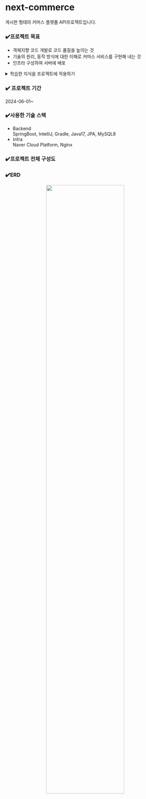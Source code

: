 # next-commerce
게시판 형태의 커머스 플랫폼 API프로젝트입니다.


### ✔️프로젝트 목표 </br>
- 객체지향 코드 개발로 코드 품질을 높이는 것
- 기술의 원리, 동작 방식에 대한 이해로 커머스 서비스를 구현해 내는 것
- 인프라 구성하여 서버에 배포

<details>
<summary>학습한 지식을 프로젝트에 적용하기</summary>
<div markdown="1">
  
- STEP 0. 학습 목표 </br>
  얕고 분산된 지식을 깊고 응집도 높은 지식으로 레벨업하자
- STEP 1. `Java` 제대로 알고 사용하자 </br>
  "자바의 신" 학습, CS지식과 JVM 학습
- STEP 2. `서블릿`, `JDBC` 제대로 알고 사용하자 </br>
  "최범균의 JSP2.3 웹 프로그래밍" 학습 </br>
  스프링을 사용하기 앞서 서블릿에 대한 이해, 자바에서 DB를 사용하기 위해 필요한 JDBC기술에 대한 이해를 바탕으로 프로젝트에 JdbcTemplate적용
- STEP 3. `Spring` 제대로 알고 사용하자 </br>
  "토비의 스프링3.1" 학습, IoC/DI/AOP 기술이 적용된 스프링에 대한 동작 원리에 대해 학습하여 프레임워크에 대한 이해도를 가지고 프로젝트에 적용
- STEP 4. `JPA` 제대로 알고 사용하자 </br>
  "자바 ORM 표준 JPA 프로그래밍" 학습, JPA 동작 원리에 대해 학습하여 프로젝트에 적용
</div>
</details>

  
### ✔️ 프로젝트 기간 </br>
2024-06-01~

### ✔️사용한 기술 스택
- Backend </br>
SpringBoot, IntelliJ, Gradle, Java17, JPA, MySQL8
- Infra </br>
Naver Cloud Platform, Nginx

### ✔️프로젝트 전체 구성도


### ✔️ERD
<div align="center"><img src ="https://woohyeonseo.notion.site/image/https%3A%2F%2Fprod-files-secure.s3.us-west-2.amazonaws.com%2F6243c5a9-dd96-4b1d-8f13-c45b3a56f40d%2F13642900-3a87-4ea5-98ef-9f4cd24772ed%2FUntitled.png?table=block&id=9545ec21-9235-4542-b41e-71aa21707d54&spaceId=6243c5a9-dd96-4b1d-8f13-c45b3a56f40d&width=1500&userId=&cache=v2" width="70%"></div>

